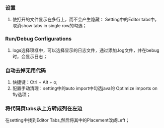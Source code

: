 ### 设置
1. 使打开的文件显示在多行上，而不会产生隐藏：
    Setting中的Editor tabs中，取消show tabs in single row的勾选；

### Run/Debug Configurations
1. logs选择项框中，可以选择显示的日志文件，通过添加.log文件，并在bebug时，会显示日志；

### 自动去掉无用代码
1. 快捷键：Ctrl + Alt + o;
2. 配置手动清理：setting中的auto import中勾选java的 Optimize imports on fly选项；

### 将代码页tabs从上方转成列在左边
在setting中找到Editor Tabs,然后将其中的Placement改成Left；